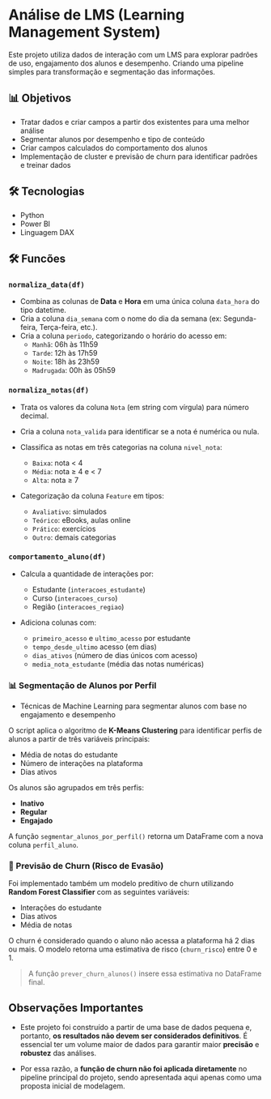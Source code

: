 # Análise de LMS (Learning Management System)

Este projeto utiliza dados de interação com um LMS para explorar padrões de uso, engajamento dos alunos e desempenho.
Criando uma pipeline simples para transformação e segmentação das informações.

## 📊 Objetivos

- Tratar dados e criar campos a partir dos existentes para uma melhor análise
- Segmentar alunos por desempenho e tipo de conteúdo
- Criar campos calculados do comportamento dos alunos
- Implementação de cluster e previsão de churn para identificar padrões e treinar dados


## 🛠️ Tecnologias

- Python
- Power BI
- Linguagem DAX

## 🛠️ Funcões

### `normaliza_data(df)`

- Combina as colunas de **Data** e **Hora** em uma única coluna `data_hora` do tipo datetime.
- Cria a coluna `dia_semana` com o nome do dia da semana (ex: Segunda-feira, Terça-feira, etc.).
- Cria a coluna `periodo`, categorizando o horário do acesso em:
  - `Manhã`: 06h às 11h59  
  - `Tarde`: 12h às 17h59  
  - `Noite`: 18h às 23h59  
  - `Madrugada`: 00h às 05h59

### `normaliza_notas(df)`

- Trata os valores da coluna `Nota` (em string com vírgula) para número decimal.
- Cria a coluna `nota_valida` para identificar se a nota é numérica ou nula.
- Classifica as notas em três categorias na coluna `nivel_nota`:
  - `Baixa`: nota < 4  
  - `Média`: nota ≥ 4 e < 7  
  - `Alta`: nota ≥ 7  

- Categorização da coluna `Feature` em tipos:
  - `Avaliativo`: simulados  
  - `Teórico`: eBooks, aulas online  
  - `Prático`: exercícios  
  - `Outro`: demais categorias

### `comportamento_aluno(df)`

- Calcula a quantidade de interações por:
  - Estudante (`interacoes_estudante`)
  - Curso (`interacoes_curso`)
  - Região (`interacoes_regiao`)

- Adiciona colunas com:
  - `primeiro_acesso` e `ultimo_acesso` por estudante
  - `tempo_desde_ultimo` acesso (em dias)
  - `dias_ativos` (número de dias únicos com acesso)
  - `media_nota_estudante` (média das notas numéricas)

### 📊 Segmentação de Alunos por Perfil


 - Técnicas de Machine Learning para segmentar alunos com base no engajamento e desempenho

 O script aplica o algoritmo de **K-Means Clustering** para identificar perfis de alunos a partir de três variáveis principais:
- Média de notas do estudante
- Número de interações na plataforma
- Dias ativos

Os alunos são agrupados em três perfis:
- **Inativo**
- **Regular**
- **Engajado**

A função `segmentar_alunos_por_perfil()` retorna um DataFrame com a nova coluna `perfil_aluno`.

### 🔮 Previsão de Churn (Risco de Evasão)

Foi implementado também um modelo preditivo de churn utilizando **Random Forest Classifier** com as seguintes variáveis:
- Interações do estudante
- Dias ativos
- Média de notas

O churn é considerado quando o aluno não acessa a plataforma há 2 dias ou mais. O modelo retorna uma estimativa de risco (`churn_risco`) entre 0 e 1.

> A função `prever_churn_alunos()` insere essa estimativa no DataFrame final.

## Observações Importantes

- Este projeto foi construído a partir de uma base de dados pequena e, portanto, **os resultados não devem ser considerados definitivos**. É essencial ter um volume maior de dados para garantir maior **precisão** e **robustez** das análises.

- Por essa razão, a **função de churn não foi aplicada diretamente** no pipeline principal do projeto, sendo apresentada aqui apenas como uma proposta inicial de modelagem.